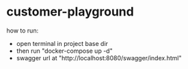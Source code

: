 # customer-playground

how to run:
- open terminal in project base dir
- then run "docker-compose up -d"
- swagger url at "http://localhost:8080/swagger/index.html"
